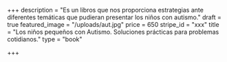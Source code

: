 +++
description = "Es un libros que nos proporciona estrategias ante diferentes temáticas que pudieran presentar los niños con autismo."
draft = true
featured_image = "/uploads/aut.jpg"
price = 650
stripe_id = "xxx"
title = "Los niños pequeños con Autismo. Soluciones prácticas para problemas cotidianos."
type = "book"

+++
